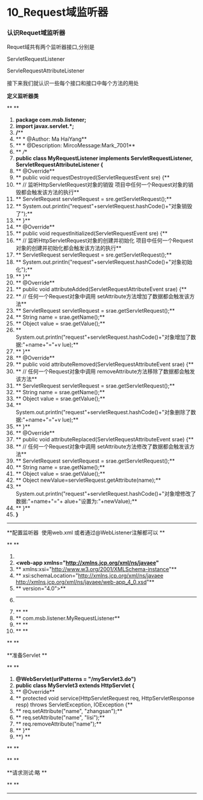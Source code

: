 ﻿
# 10_Request域监听器

### 认识Requet域监听器 

Requet域共有两个监听器接口,分别是 

ServletRequestListener  

ServleRequestAttributeListener 

接下来我们就认识一些每个接口和接口中每个方法的用处 

**定义监听器类** 

**
**

1.  **package com.msb.listener;**
2.  **import javax.servlet.*;**
3.  **/****
4.  ** * @Author: Ma HaiYang**
5.  ** * @Description: MircoMessage:Mark_7001**
6.  ** */**
7.  **public class MyRequestListener implements ServletRequestListener,
    ServletRequestAttributeListener {**
8.  **    @Override**
9.  **    public void requestDestroyed(ServletRequestEvent sre) {**
10. **        // 监听HttpServletRequest对象的销毁  项目中任何一个Request对象的销毁都会触发该方法的执行**
11. **        ServletRequest servletRequest = sre.getServletRequest();**
12. **        System.out.println("request"+servletRequest.hashCode()+"对象销毁了");**
13. **    }**
14. **    @Override**
15. **    public void requestInitialized(ServletRequestEvent sre) {**
16. **        // 监听HttpServletRequest对象的创建并初始化 项目中任何一个Request对象的创建并初始化都会触发该方法的执行**
17. **        ServletRequest servletRequest = sre.getServletRequest();**
18. **        System.out.println("request"+servletRequest.hashCode()+"对象初始化");**
19. **    }**
20. **    @Override**
21. **    public void attributeAdded(ServletRequestAttributeEvent srae) {**
22. **        // 任何一个Request对象中调用 setAttribute方法增加了数据都会触发该方法**
23. **        ServletRequest servletRequest = srae.getServletRequest();**
24. **        String name = srae.getName();**
25. **        Object value = srae.getValue();**
26. **       
    System.out.println("request"+servletRequest.hashCode()+"对象增加了数据:"+name+"="+v
    lue);**
27. **    }**
28. **    @Override**
29. **    public void attributeRemoved(ServletRequestAttributeEvent srae) {**
30. **       // 任何一个Request对象中调用 removeAttribute方法移除了数据都会触发该方法**
31. **        ServletRequest servletRequest = srae.getServletRequest();**
32. **        String name = srae.getName();**
33. **        Object value = srae.getValue();**
34. **       
    System.out.println("request"+servletRequest.hashCode()+"对象删除了数据:"+name+"="+v
    lue);**
35. **    }**
36. **    @Override**
37. **    public void attributeReplaced(ServletRequestAttributeEvent srae) {**
38. **        // 任何一个Request对象中调用 setAttribute方法修改了数据都会触发该方法**
39. **        ServletRequest servletRequest = srae.getServletRequest();**
40. **        String name = srae.getName();**
41. **        Object value = srae.getValue();**
42. **        Object newValue=servletRequest.getAttribute(name);**
43. **       
    System.out.println("request"+servletRequest.hashCode()+"对象增修改了数据:"+name+"="+
    alue+"设置为:"+newValue);**
44. **    }**
45. **}**

** **

**配置监听器  使用web.xml 或者通过@WebListener注解都可以 **

**
**

1.  **<?xml version="1.0" encoding="UTF-8"?>**
2.  **<web-app xmlns="http://xmlns.jcp.org/xml/ns/javaee"**
3.  **         xmlns:xsi="http://www.w3.org/2001/XMLSchema-instance"**
4.  **         xsi:schemaLocation="http://xmlns.jcp.org/xml/ns/javaee
    http://xmlns.jcp.org/xml/ns/javaee/web-app_4_0.xsd"**
5.  **         version="4.0">**
6.  **    **
7.  **    <listener>**
8.  **        <listener-class>com.msb.listener.MyRequestListener</listener-class>**
9.  **    </listener>**
10. **</web-app> **

**
**

**准备Servlet **

**
**

1.  **@WebServlet(urlPatterns = "/myServlet3.do")**
2.  **public class MyServlet3 extends HttpServlet {**
3.  **    @Override**
4.  **    protected void service(HttpServletRequest req, HttpServletResponse
    resp) throws ServletException, IOException {**
5.  **        req.setAttribute("name", "zhangsan");**
6.  **        req.setAttribute("name", "lisi");**
7.  **        req.removeAttribute("name");**
8.  **    }**
9.  **} **

**
**

**
**

**请求测试:略 **

**
**



------------------------------------------------------------


